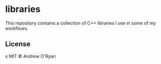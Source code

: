 # libraries
This repository contains a collection of C++ libraries I use in some of my workflows.

## License
s
MIT © Andrew O'Ryan
